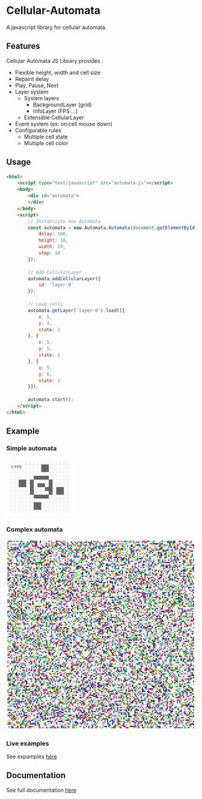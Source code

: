 # Cellular-Automata
A javascript library for cellular automata.

## Features
Cellular Automata JS Library provides :
- Flexible height, width and cell size
- Repaint delay
- Play, Pause, Next
- Layer system
    - System layers
        - BackgroundLayer (grid)
        - InfoLayer (FPS ...)
    - Extensible CellularLayer
- Event system (ex: on cell mouse down)
- Configurable rules
    - Multiple cell state
    - Multiple cell color

## Usage
```html
<html>
    <script type="text/javascript" src="automata.js"></script>
    <body>
        <div id="automata">
        </div>
    </body>
    <script>
        // Instanciate new Automata
        const automata = new Automata.Automata(document.getElementById('automata'), {
            delay: 100,
            height: 10,
            width: 10,
            step: 10
        });

        // Add CellularLayer
        automata.addCellularLayer({
            id: 'layer-0'
        });

        // Load cells
        automata.getLayer('layer-0').load([{
            x: 5,
            y: 4,
            state: 1
        }, {
            x: 5,
            y: 5,
            state: 1
        }, {
            x: 5,
            y: 6,
            state: 1
        }]);

        automata.start();
    </script>
</html>
```
## Example

### Simple automata
![alt text](https://github.com/nicolateral/cellular-automata/blob/master/docs/resource/simple_automata.png?raw=true)

### Complex automata
![alt text](https://github.com/nicolateral/cellular-automata/blob/master/docs/resource/complex_automata.png?raw=true)

### Live examples
See expamples [here](https://nicolateral.github.io/cellular-automata/index.html)

## Documentation
See full documentation [here](https://nicolateral.github.io/cellular-automata/jsdoc/index.html)